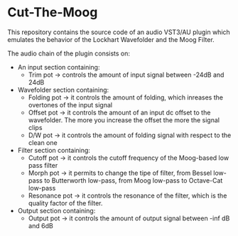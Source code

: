 # Cut-The-Moog

This repository contains the source code of an audio VST3/AU plugin which emulates the behavior of the Lockhart Wavefolder and the Moog Filter.

The audio chain of the plugin consists on:

* An input section containing:
  * Trim pot -> controls the amount of input signal between -24dB and 24dB
* Wavefolder section containing:
  * Folding pot -> it controls the amount of folding, which inreases the overtones of the input signal
  * Offset pot -> it controls the amount of an input dc offset to the wavefolder. The more you increase the offset the more the signal clips
  * D/W pot -> it controls the amount of folding signal with respect to the clean one
* Filter section containing: 
  * Cutoff pot -> it controls the cutoff frequency of the Moog-based low pass filter
  * Morph pot -> it permits to change the tipe of filter, from Bessel low-pass to Butterworth low-pass, from Moog low-pass to Octave-Cat low-pass
  * Resonance pot -> it controls the resonance of the filter, which is the quality factor of the filter.
* Output section containing:
  * Output pot -> it controls the amount of output signal between -inf dB and 6dB 
